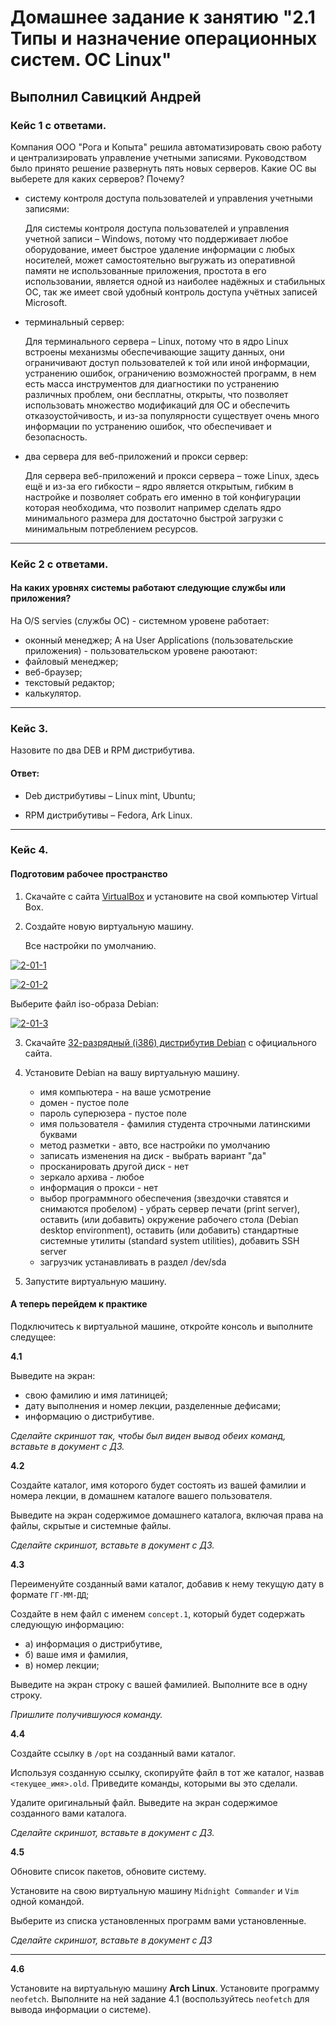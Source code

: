 # Домашнее задание к занятию "2.1 Типы и назначение операционных систем. ОС Linux"

## Выполнил Савицкий Андрей

### Кейс 1 с ответами.

Компания ООО "Рога и Копыта" решила автоматизировать свою работу и централизировать управление учетными записями.
Руководством было принято решение развернуть пять новых серверов. Какие ОС вы выберете для каких серверов? Почему?

* систему контроля доступа пользователей и управления учетными записями:
  
  Для системы контроля доступа пользователей и управления учетной записи – Windows, потому что поддерживает любое оборудование, имеет быстрое удаление информации с любых носителей, может самостоятельно выгружать из оперативной памяти не использованные приложения, простота в его использовании, является одной из наиболее надёжных и стабильных ОС, так же имеет свой удобный контроль доступа учётных записей Microsoft.
  
* терминальный сервер:

  Для терминального сервера – Linux, потому что в ядро Linux встроены механизмы обеспечивающие защиту данных, они ограничивают доступ пользователей к той или иной информации, устранению ошибок, ограничению возможностей программ, в нем есть масса инструментов для диагностики по устранению различных проблем, они бесплатны, открыты, что позволяет использовать множество модификаций для ОС и обеспечить отказоустойчивость, и из-за популярности существует очень много информации по устранению ошибок, что обеспечивает и безопасность.

* два сервера для веб-приложений и прокси сервер:
  
  Для сервера веб-приложений и прокси сервера – тоже Linux, здесь ещё и из-за его гибкости – ядро является открытым, гибким в настройке и позволяет собрать его именно в той конфигурации которая необходима, что позволит например сделать ядро минимального размера для достаточно быстрой загрузки с минимальным потреблением ресурсов.
  

---

### Кейс 2 с ответами.

#### На каких уровнях системы работают следующие службы или приложения?

 На O/S servies (службы ОС) - системном уровене работает:
  * оконный менеджер;
 А на User Applications (пользовательские приложения) - пользовательском уровене раюотают:
  * файловый менеджер;
  * веб-браузер;
  * текстовый редактор;
  * калькулятор.

---

### Кейс 3.

Назовите по два DEB и RPM дистрибутива.

#### Ответ:
* Deb дистрибутивы – Linux mint, Ubuntu; 

* RPM дистрибутивы – Fedora, Ark Linux.  

---

### Кейс 4.

#### Подготовим рабочее пространство

1.	Скачайте с сайта [VirtualBox](https://www.virtualbox.org/) и установите на свой компьютер Virtual Box.

2.	Создайте новую виртуальную машину.

      Все настройки по умолчанию.

<a href="https://ibb.co/gDNsjjy"><img src="https://i.ibb.co/Xz1m22X/2-01-1.png" alt="2-01-1" border="0" /></a>

<a href="https://ibb.co/tHj5C9C"><img src="https://i.ibb.co/nwdSkFk/2-01-2.png" alt="2-01-2" border="0"></a>

Выберите файл iso-образа Debian:

<a href="https://ibb.co/tPcyrDt"><img src="https://i.ibb.co/3YWtZcq/2-01-3.png" alt="2-01-3" border="0"></a>

3.	Скачайте [32-разрядный (i386) дистрибутив Debian](https://cdimage.debian.org/debian-cd/current/i386/iso-cd/) с официального сайта.

4.	Установите Debian на вашу виртуальную машину.
      - имя компьютера - на ваше усмотрение
      - домен - пустое поле
      - пароль суперюзера - пустое поле
      - имя пользователя - фамилия студента строчными латинскими буквами
      - метод разметки - авто, все настройки по умолчанию
      - записать изменения на диск - выбрать вариант "да"
      - просканировать другой диск - нет
      - зеркало архива - любое
      - информация о прокси - нет
      - выбор программного обеспечения (звездочки ставятся и снимаются пробелом) - убрать сервер печати (print server), оставить (или добавить) окружение рабочего стола
      (Debian desktop environment), оставить (или добавить) стандартные системные утилиты (standard system utilities), добавить SSH server
      - загрузчик устанавливать в раздел /dev/sda

5.	Запустите виртуальную машину.

#### А теперь перейдем к практике

Подключитесь к виртуальной машине, откройте консоль и выполните следущее:

**4.1**

Выведите на экран:

* свою фамилию и имя латиницей;
* дату выполнения и номер лекции, разделенные дефисами;
* информацию о дистрибутиве.

*Сделайте скриншот так, чтобы был виден вывод обеих команд, вставьте в документ с ДЗ.*

**4.2**

Создайте каталог, имя которого будет состоять из вашей фамилии и номера лекции, в домашнем каталоге вашего пользователя.

Выведите на экран содержимое домашнего каталога, включая права на файлы, скрытые и системные файлы.

*Сделайте скриншот, вставьте в документ с ДЗ.*

**4.3**

Переименуйте созданный вами каталог, добавив к нему текущую дату в формате `ГГ-ММ-ДД`;

Создайте в нем файл с именем `concept.1`, который будет содержать следующую информацию:

* а) информация о дистрибутиве,
* б) ваше имя и фамилия,
* в) номер лекции;

Выведите на экран строку с вашей фамилией. Выполните все в одну строку.

*Пришлите получившуюся команду.*

**4.4**

Создайте ссылку в `/opt` на созданный вами каталог.

Используя созданную ссылку, скопируйте файл в тот же каталог, назвав `<текущее_имя>.old`. Приведите команды, которыми вы это сделали.

Удалите оригинальный файл. Выведите на экран содержимое созданного вами каталога.

*Сделайте скриншот, вставьте в документ с ДЗ.*

**4.5**

Обновите список пакетов, обновите систему.

Установите на свою виртуальную машину `Midnight Commander` и `Vim` одной командой.

Выберите из списка установленных программ вами установленные.

*Сделайте скриншот, вставьте в документ с ДЗ*

---





**4.6**

Установите на виртуальную машину **Arch Linux**. Установите программу `neofetch`. Выполните на ней задание 4.1 (воспользуйтесь `neofetch` для вывода информации о системе).
